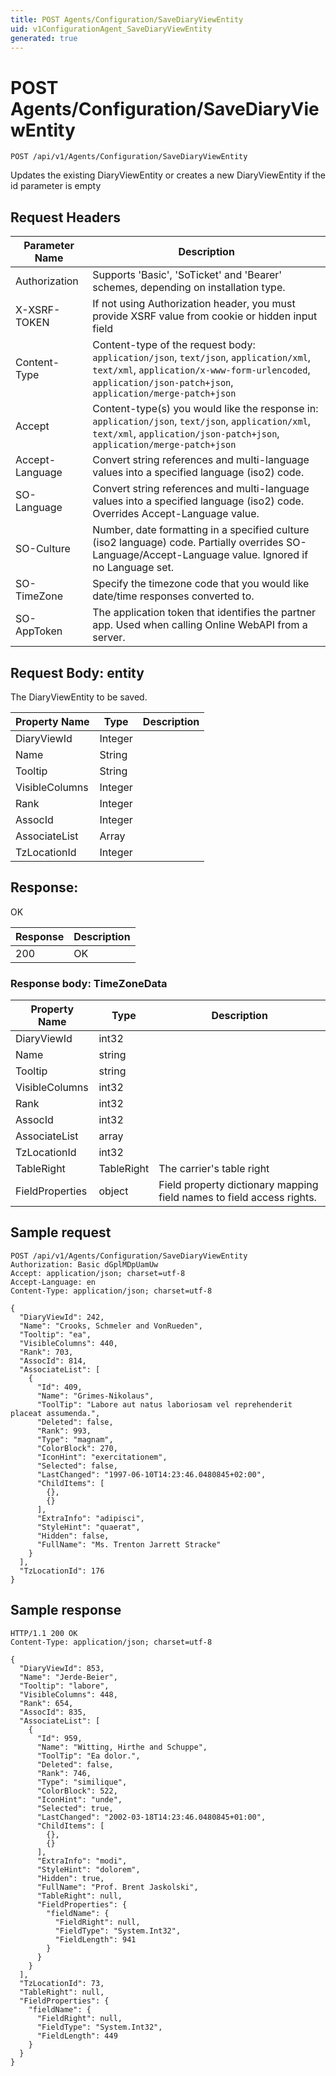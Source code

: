 ```yaml
---
title: POST Agents/Configuration/SaveDiaryViewEntity
uid: v1ConfigurationAgent_SaveDiaryViewEntity
generated: true
---
```


# POST Agents/Configuration/SaveDiaryViewEntity

```http
POST /api/v1/Agents/Configuration/SaveDiaryViewEntity
```

Updates the existing DiaryViewEntity or creates a new DiaryViewEntity if the id parameter is empty








## Request Headers

| Parameter Name | Description |
|----------------|-------------|
| Authorization  | Supports 'Basic', 'SoTicket' and 'Bearer' schemes, depending on installation type. |
| X-XSRF-TOKEN   | If not using Authorization header, you must provide XSRF value from cookie or hidden input field |
| Content-Type | Content-type of the request body: `application/json`, `text/json`, `application/xml`, `text/xml`, `application/x-www-form-urlencoded`, `application/json-patch+json`, `application/merge-patch+json` |
| Accept         | Content-type(s) you would like the response in: `application/json`, `text/json`, `application/xml`, `text/xml`, `application/json-patch+json`, `application/merge-patch+json` |
| Accept-Language | Convert string references and multi-language values into a specified language (iso2) code. |
| SO-Language | Convert string references and multi-language values into a specified language (iso2) code. Overrides Accept-Language value. |
| SO-Culture | Number, date formatting in a specified culture (iso2 language) code. Partially overrides SO-Language/Accept-Language value. Ignored if no Language set. |
| SO-TimeZone | Specify the timezone code that you would like date/time responses converted to. |
| SO-AppToken | The application token that identifies the partner app. Used when calling Online WebAPI from a server. |

## Request Body: entity 

The DiaryViewEntity to be saved. 

| Property Name | Type |  Description |
|----------------|------|--------------|
| DiaryViewId | Integer |  |
| Name | String |  |
| Tooltip | String |  |
| VisibleColumns | Integer |  |
| Rank | Integer |  |
| AssocId | Integer |  |
| AssociateList | Array |  |
| TzLocationId | Integer |  |

## Response:

OK

| Response | Description |
|----------------|-------------|
| 200 | OK |

### Response body: TimeZoneData

| Property Name | Type |  Description |
|----------------|------|--------------|
| DiaryViewId | int32 |  |
| Name | string |  |
| Tooltip | string |  |
| VisibleColumns | int32 |  |
| Rank | int32 |  |
| AssocId | int32 |  |
| AssociateList | array |  |
| TzLocationId | int32 |  |
| TableRight | TableRight | The carrier's table right |
| FieldProperties | object | Field property dictionary mapping field names to field access rights. |

## Sample request

```http!
POST /api/v1/Agents/Configuration/SaveDiaryViewEntity
Authorization: Basic dGplMDpUamUw
Accept: application/json; charset=utf-8
Accept-Language: en
Content-Type: application/json; charset=utf-8

{
  "DiaryViewId": 242,
  "Name": "Crooks, Schmeler and VonRueden",
  "Tooltip": "ea",
  "VisibleColumns": 440,
  "Rank": 703,
  "AssocId": 814,
  "AssociateList": [
    {
      "Id": 409,
      "Name": "Grimes-Nikolaus",
      "ToolTip": "Labore aut natus laboriosam vel reprehenderit placeat assumenda.",
      "Deleted": false,
      "Rank": 993,
      "Type": "magnam",
      "ColorBlock": 270,
      "IconHint": "exercitationem",
      "Selected": false,
      "LastChanged": "1997-06-10T14:23:46.0480845+02:00",
      "ChildItems": [
        {},
        {}
      ],
      "ExtraInfo": "adipisci",
      "StyleHint": "quaerat",
      "Hidden": false,
      "FullName": "Ms. Trenton Jarrett Stracke"
    }
  ],
  "TzLocationId": 176
}
```

## Sample response

```http_
HTTP/1.1 200 OK
Content-Type: application/json; charset=utf-8

{
  "DiaryViewId": 853,
  "Name": "Jerde-Beier",
  "Tooltip": "labore",
  "VisibleColumns": 448,
  "Rank": 654,
  "AssocId": 835,
  "AssociateList": [
    {
      "Id": 959,
      "Name": "Witting, Hirthe and Schuppe",
      "ToolTip": "Ea dolor.",
      "Deleted": false,
      "Rank": 746,
      "Type": "similique",
      "ColorBlock": 522,
      "IconHint": "unde",
      "Selected": true,
      "LastChanged": "2002-03-18T14:23:46.0480845+01:00",
      "ChildItems": [
        {},
        {}
      ],
      "ExtraInfo": "modi",
      "StyleHint": "dolorem",
      "Hidden": true,
      "FullName": "Prof. Brent Jaskolski",
      "TableRight": null,
      "FieldProperties": {
        "fieldName": {
          "FieldRight": null,
          "FieldType": "System.Int32",
          "FieldLength": 941
        }
      }
    }
  ],
  "TzLocationId": 73,
  "TableRight": null,
  "FieldProperties": {
    "fieldName": {
      "FieldRight": null,
      "FieldType": "System.Int32",
      "FieldLength": 449
    }
  }
}
```
